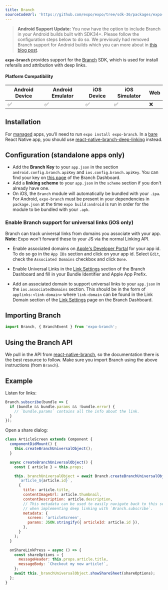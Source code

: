 ```yaml
---
title: Branch
sourceCodeUrl: 'https://github.com/expo/expo/tree/sdk-36/packages/expo-branch'
---
```


> **Android Support Update:** You now have the option to include Branch in your Android builds built with SDK34+. Please follow the configuration steps below to do so. We previously had removed Branch support for Android builds which you can more about in [this blog post](https://blog.expo.io/changes-to-expo-branch-support-d002c4bc564e).

**`expo-branch`** provides support for the [Branch](https://branch.io/) SDK, which is used for install referalls and attribution with deep links.

#### Platform Compatibility

| Android Device | Android Emulator | iOS Device | iOS Simulator | Web |
| -------------- | ---------------- | ---------- | ------------- | --- |
| ✅             | ✅               | ✅         | ✅            | ❌  |

## Installation

For [managed](../../introduction/managed-vs-bare/#managed-workflow) apps, you'll need to run `expo install expo-branch`. In a [bare](../../introduction/managed-vs-bare/#bare-workflow) React Native app, you should use [react-native-branch-deep-linking](https://github.com/BranchMetrics/react-native-branch-deep-linking) instead.

## Configuration (standalone apps only)

- Add the **Branch Key** to your `app.json` in the section `android.config.branch.apiKey` and `ios.config.branch.apiKey`. You can find your key on [this page](https://dashboard.branch.io/account-settings/app) of the Branch Dashboard.
- Add a **linking scheme** to your `app.json` in the `scheme` section if you don't already have one.
- On iOS, the `Branch` module will automatically be bundled with your `.ipa`. For Android, `expo-branch` must be present in your dependencies in `package.json` at the time `expo build:android` is run in order for the module to be bundled with your `.apk`.

### Enable Branch support for universal links (iOS only)

Branch can track universal links from domains you associate with your app. **Note:** Expo won't forward these to your JS via the normal Linking API.

- Enable associated domains on [Apple's Developer Portal](https://developer.apple.com/account/ios/identifier/bundle) for your app id. To do so go in the `App IDs` section and click on your app id. Select `Edit`, check the `Associated Domains` checkbox and click `Done`.

- Enable Universal Links in the [Link Settings](https://dashboard.branch.io/link-settings) section of the Branch Dashboard and fill in your Bundle Identifier and Apple App Prefix.

- Add an associated domain to support universal links to your `app.json` in the `ios.associatedDomains` section. This should be in the form of `applinks:<link-domain>` where `link-domain` can be found in the Link Domain section of the [Link Settings](https://dashboard.branch.io/link-settings) page on the Branch Dashboard.

## Importing Branch

```javascript
import Branch, { BranchEvent } from 'expo-branch';
```

## Using the Branch API

We pull in the API from [react-native-branch](https://github.com/BranchMetrics/react-native-branch-deep-linking#usage), so the documentation there is the best resource to follow. Make sure you import Branch using the above instructions (from `Branch`).

## Example

Listen for links:

```javascript
Branch.subscribe(bundle => {
  if (bundle && bundle.params && !bundle.error) {
    // `bundle.params` contains all the info about the link.
  }
});
```

Open a share dialog:

```javascript
class ArticleScreen extends Component {
  componentDidMount() {
    this.createBranchUniversalObject();
  }

  async createBranchUniversalObject() {
    const { article } = this.props;

    this._branchUniversalObject = await Branch.createBranchUniversalObject(
      `article_${article.id}`,
      {
        title: article.title,
        contentImageUrl: article.thumbnail,
        contentDescription: article.description,
        // This metadata can be used to easily navigate back to this screen
        // when implementing deep linking with `Branch.subscribe`.
        metadata: {
          screen: 'articleScreen',
          params: JSON.stringify({ articleId: article.id }),
        },
      }
    );
  }

  onShareLinkPress = async () => {
    const shareOptions = {
      messageHeader: this.props.article.title,
      messageBody: `Checkout my new article!`,
    };
    await this._branchUniversalObject.showShareSheet(shareOptions);
  };
}
```

#
